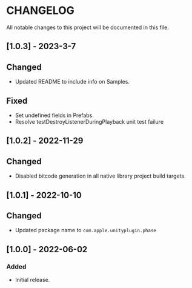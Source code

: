 # CHANGELOG
All notable changes to this project will be documented in this file.

## [1.0.3] - 2023-3-7
## Changed
- Updated README to include info on Samples.

## Fixed
- Set undefined fields in Prefabs.
- Resolve testDestroyListenerDuringPlayback unit test failure

## [1.0.2] - 2022-11-29
## Changed
- Disabled bitcode generation in all native library project build targets.

## [1.0.1] - 2022-10-10
## Changed
- Updated package name to `com.apple.unityplugin.phase`

## [1.0.0] - 2022-06-02
### Added
- Initial release.
